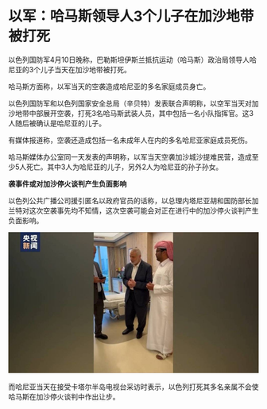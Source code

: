 # 以军：哈马斯领导人3个儿子在加沙地带被打死

以色列国防军4月10日晚称，巴勒斯坦伊斯兰抵抗运动（哈马斯）政治局领导人哈尼亚的3个儿子当天在加沙地带被打死。

哈马斯方面称，以军当天的空袭造成哈尼亚的多名家庭成员身亡。

以色列国防军和以色列国家安全总局（辛贝特）发表联合声明称，以空军当天对加沙地带中部展开空袭，打死3名哈马斯武装人员，其中包括一名小队指挥官。这3人随后被确认是哈尼亚的儿子。

有媒体报道称，空袭还造成包括一名未成年人在内的多名哈尼亚家庭成员死伤。

哈马斯媒体办公室同一天发表的声明称，以军当天空袭加沙城沙提难民营，造成至少5人死亡。其中3人为哈尼亚的儿子，另外2人为哈尼亚的孙子孙女。

**袭事件或对加沙停火谈判产生负面影响**

以色列公共广播公司援引匿名以政府官员的话称，以总理内塔尼亚胡和国防部长加兰特对这次空袭事先均不知情，这次空袭可能会对正在进行中的加沙停火谈判产生负面影响。

![baed796ece7ecbbb6718fcb308b11029.jpg](https://raw.githubusercontent.com/qqhsx/qqnews_image/main/2024/04/11/以军：哈马斯领导人3个儿子在加沙地带被打死/baed796ece7ecbbb6718fcb308b11029.jpg)

而哈尼亚当天在接受卡塔尔半岛电视台采访时表示，以色列打死其多名亲属不会使哈马斯在加沙停火谈判中作出让步。

